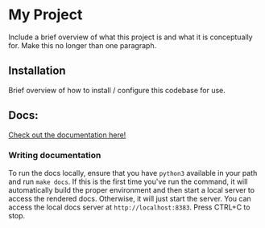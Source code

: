 # My Project

Include a brief overview of what this project is and what it is conceptually for. Make this no longer than one paragraph.

## Installation

Brief overview of how to install / configure this codebase for use.

## Docs:

[Check out the documentation here!][docs]

### Writing documentation

To run the docs locally, ensure that you have `python3` available in your path and run `make docs`. If this is the first time you've run the command, it will automatically build the proper environment and then start a local server to access the rendered docs. Otherwise, it will just start the server. You can access the local docs server at `http://localhost:8383`. Press CTRL+C to stop.

[docs]: https://link-to-docs-root
